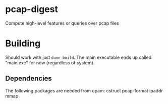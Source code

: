 # pcap-digest
Compute high-level features or queries over pcap files

# Building
Should work with just `dune build`. The main executable ends up called "main.exe" for now (regardless of system).

## Dependencies
The following packages are needed from opam: cstruct pcap-format ipaddr mmap
